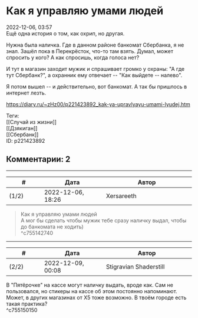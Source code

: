 Как я управляю умами людей
==========================

  
2022-12-06, 03:57  
 Ещё одна история о том, как охрип, но другая.   
   
 Нужна была наличка. Где в данном районе банкомат Сбербанка, я не знал. Зашёл пока в Перекрёсток, что-то там взять. Думал, может спросить у кого? А как спросишь, когда голоса нет?   
   
 И тут в магазин заходит мужик и спрашивает громко у охраны: "А где тут Сбербанк?", а охранник ему отвечает -- "Как выйдете -- налево".   
   
 Я потом вышел -- и действительно, вот банкомат. А так бы пришлось в интернет лезть.   
   
   
  
<https://diary.ru/~zHz00/p221423892_kak-ya-upravlyayu-umami-lyudej.htm>  
  
Теги:  
[[Случай из жизни]]  
[[Дзякиган]]  
[[Сбербанк]]  
ID: p221423892  


Комментарии: 2
--------------

  


---



|         #         |              Дата              |                     Автор                     |           ID           |
| --- | --- | --- | --- |
| (1/2) | 2022-12-06, 18:26 | Xersareeth | c755142740 |

  
 > Как я управляю умами людей   
 А мог бы сделать чтобы мужик тебе сразу наличку выдал, чтобы до банкомата не ходить)   
 ^c755142740

---



|         #         |              Дата              |                     Автор                     |           ID           |
| --- | --- | --- | --- |
| (2/2) | 2022-12-09, 00:08 | Stigravian Shaderstill | c755150150 |

  
 В "Пятёрочке" на кассе могут наличку выдать, вроде как. Сам не пользовался, но стикеры на кассе об этом постоянно напоминают. Может, в других магазинах от X5 тоже возможно. В твоём городе есть такая практика?   
 ^c755150150